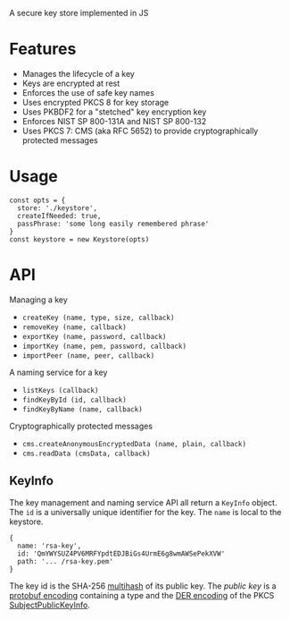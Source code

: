 A secure key store implemented in JS

# Features

- Manages the lifecycle of a key
- Keys are encrypted at rest
- Enforces the use of safe key names
- Uses encrypted PKCS 8 for key storage
- Uses PKBDF2 for a "stetched" key encryption key
- Enforces NIST SP 800-131A and NIST SP 800-132
- Uses PKCS 7: CMS (aka RFC 5652) to provide cryptographically protected messages

# Usage

    const opts = {
      store: './keystore',
      createIfNeeded: true,
      passPhrase: 'some long easily remembered phrase'
    }
    const keystore = new Keystore(opts)

# API

Managing a key

- `createKey (name, type, size, callback)`
- `removeKey (name, callback)`
- `exportKey (name, password, callback)`
- `importKey (name, pem, password, callback)`
- `importPeer (name, peer, callback)`

A naming service for a key

- `listKeys (callback)`
- `findKeyById (id, callback)`
- `findKeyByName (name, callback)`

Cryptographically protected messages

- `cms.createAnonymousEncryptedData (name, plain, callback)`
- `cms.readData (cmsData, callback)`

## KeyInfo

The key management and naming service API all return a `KeyInfo` object.  The `id` is a universally unique identifier for the key.  The `name` is local to the keystore.

```
{
  name: 'rsa-key',
  id: 'QmYWYSUZ4PV6MRFYpdtEDJBiGs4UrmE6g8wmAWSePekXVW'
  path: '... /rsa-key.pem'
}
```

The key id is the SHA-256 [multihash](https://github.com/multiformats/multihash) of its public key. The *public key* is a [protobuf encoding](https://github.com/libp2p/js-libp2p-crypto/blob/master/src/keys/keys.proto.js) containing a type and the [DER encoding](https://en.wikipedia.org/wiki/X.690) of the PKCS [SubjectPublicKeyInfo](https://www.ietf.org/rfc/rfc3279.txt).